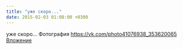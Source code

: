 ```yaml
---
title: "уже скоро..."
date: 2015-02-03 01:08:00 +0300
---
```


уже скоро...
Фотография
<a class="vk-attach" href="https://vk.com/photo41076938_353620065">https://vk.com/photo41076938_353620065</a>
<a class="vk-attach" href="https://vk.com/photo41076938_353620065">Вложение</a>
